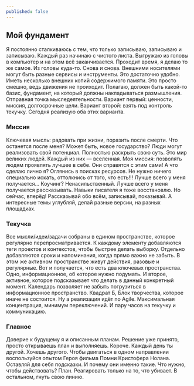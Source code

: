 ```yaml
---
published: false
---
```

## Мой фундамент

Я постоянно сталкиваюсь с тем, что только записываю, записываю и записываю.
Каждый раз начинаю с чистого листа. Выгружаю из головы в компьютер и на этом всё заканчивается. Проходит время, я делаю то же самое. Из головы куда-то. Снова и снова. Внешними носителями могут быть разные сервисы и инструменты. Это достаточно удобно. Иметь несколько внешних копий содержимого памяти. Это просто смешно, ведь движения не проиходит.
Полагаю, должен быть какой-то базис, фундамент, на который должны накладываться размышления. Отправная точка мыследеятельности.
Вариант первый: ценности, миссия, долгосрочные цели.
Вариант второй: взять под контроль текучку. Сегодня реализую оба этих варианта.

### Миссия

Ключевая мысль: радовать при жизни, поразить после смерти. Что останется после меня? Может быть, новое государство? Люди могут реализовать свой потенциал. Полностью раскрыть свою суть. Это мир великих людей. Каждый из них — вселенная. Моя миссия: позволять людям проявлять лучшее в себе. Они справятся с этим сами! А что сделаю лично я? Оглянись в поисках ресурсов. Не нужно ничего специально искать, оттолкнись от того, что есть!!!
Лучше всего у меня получается... Коучинг? Ненасильственный. Лучше всего у меня получается рассказывать. Навыки писателя я тоже восстановлю. Но сейчас, вперёд! Рассказывай обо всём, записывай, показывай. А интересные темы углубляй, делай разные версии, на разных площадках.

### Текучка

Все мысли/идеи/задачи собраны в едином пространстве, которое регулярно перепросматривается. К каждому элементу добавляются теги проектов и контекстов, чтобы быстрее делать выборку. Отдельно добавляются сроки и напоминания, когда прямо важно не забыть. В этом же активном пространстве живут действия, разовые и регулярные. Вот и получается, что есть два ключевых пространства. Одно, информационное, об которое нужно подумать. И второе, активное, которое подсказывает что делать в данный конкретный момент. Календарь позволяет не забыть погрузиться в информационное пространство. Квадрат Б, Блок творчества, которое иначе не состоится.
Ну а реализация идёт по Agile. Максимальная концентрация, минимум переключений. И пару часов на текучку и коммуникацию.

### Главное

Доверие к будущему я и описанным планам.
Решение уже принято, просто открываешь план и выполняешь.
Короче. Каждый день ты другой. Хочешь другого.
Чтобы двигаться в одном направлении воспользуйся опытом Героя фильма Помни Кристофера Нолана. Оставляй для себя подсказки. И почему они именно такие.
Что нужно, чтобы действовать? План. Реагировать только на то, что убивает. В остальном, гнуть свою линию.
